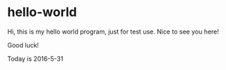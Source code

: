 # hello-world

Hi, this is my hello world program, just for test use.
Nice to see you here!

Good luck!

Today is 2016-5-31
